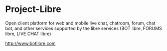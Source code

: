 Project-Libre
=============

Open client platform for web and mobile live chat, chatroom, forum, chat bot, and other services supported by the libre services (BOT libre, FORUMS libre, LIVE CHAT libre)

http://www.botlibre.com
